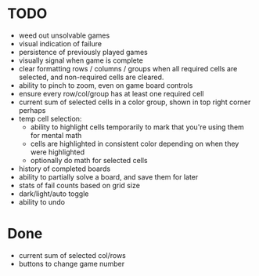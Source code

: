 # TODO

- weed out unsolvable games
- visual indication of failure
- persistence of previously played games
- visually signal when game is complete
- clear formatting rows / columns / groups when all required cells are selected, and non-required cells are cleared.
- ability to pinch to zoom, even on game board controls
- ensure every row/col/group has at least one required cell
- current sum of selected cells in a color group, shown in top right corner perhaps
- temp cell selection:
  - ability to highlight cells temporarily to mark that you're using them for mental math
  - cells are highlighted in consistent color depending on when they were highlighted
  - optionally do math for selected cells
- history of completed boards
- ability to partially solve a board, and save them for later
- stats of fail counts based on grid size
- dark/light/auto toggle
- ability to undo

# Done

- current sum of selected col/rows
- buttons to change game number
